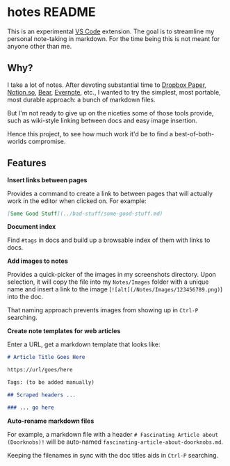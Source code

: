 # hotes README

This is an experimental [VS Code](https://code.visualstudio.com/) extension. The
goal is to streamline my personal note-taking in markdown. For the time being
this is not meant for anyone other than me.

## Why?

I take a lot of notes. After devoting substantial time to [Dropbox
Paper](https://www.dropbox.com/paper), [Notion.so](https://www.notion.so),
[Bear](https://bear.app/), [Evernote](https://evernote.com/), etc., I wanted to
try the simplest, most portable, most durable approach: a bunch of markdown
files.

But I'm not ready to give up on the niceties some of those tools provide, such
as wiki-style linking between docs and easy image insertion.

Hence this project, to see how much work it'd be to find a best-of-both-worlds compromise.

## Features

**Insert links between pages**

Provides a command to create a link to between pages that will actually work in the editor when clicked on. For example:

```md
[Some Good Stuff](../bad-stuff/some-good-stuff.md)
```

**Document index**

Find `#tags` in docs and build up a browsable index of them with links to docs.

**Add images to notes**

Provides a quick-picker of the images in my screenshots directory. Upon selection, it will copy the file into my `Notes/Images` folder with a unique name and insert a link to the image (`![alt](/Notes/Images/123456789.png)`) into the doc.

That naming approach prevents images from showing up in `Ctrl-P` searching.

**Create note templates for web articles**

Enter a URL, get a markdown template that looks like:

```markdown
# Article Title Goes Here

https://url/goes/here

Tags: (to be added manually)

## Scraped headers ...

### ... go here
```

**Auto-rename markdown files**

For example, a markdown file with a header `# Fascinating Article about (Doorknobs)!` will be auto-named `fascinating-article-about-doorknobs.md`.

Keeping the filenames in sync with the doc titles aids in `Ctrl-P` searching.
